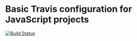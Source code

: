 # Basic Travis configuration for JavaScript projects
[![Build Status](https://travis-ci.org/dubzzz/basictravisjavascript.svg?branch=master)](https://travis-ci.org/dubzzz/basictravisjavascript)
